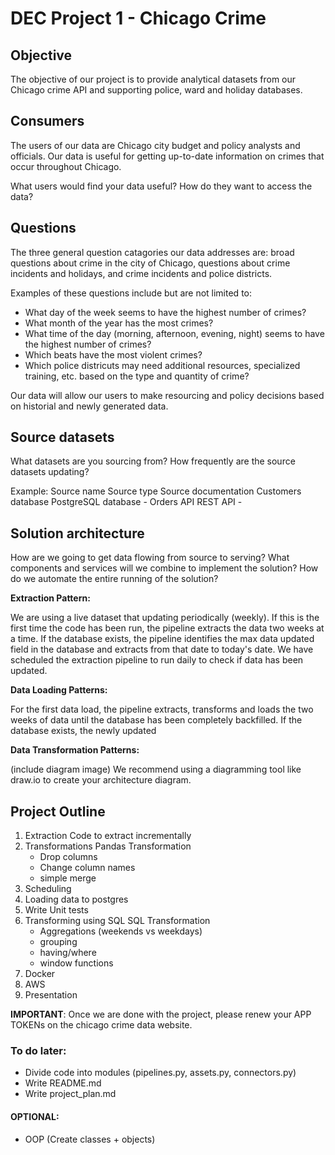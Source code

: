 # DEC Project 1 - Chicago Crime

## Objective

The objective of our project is to provide analytical datasets from our Chicago crime API and supporting police, ward and holiday databases.

## Consumers

The users of our data are Chicago city budget and policy analysts and officials. Our data is useful for getting up-to-date information on crimes that occur throughout Chicago.  

What users would find your data useful? How do they want to access the data?

## Questions

The three general question catagories our data addresses are: broad questions about crime in the city of Chicago, questions about crime incidents and holidays, and crime incidents and police districts. 

Examples of these questions include but are not limited to:
- What day of the week seems to have the highest number of crimes?
- What month of the year has the most crimes?
- What time of the day (morning, afternoon, evening, night) seems to have the highest number of crimes?
- Which beats have the most violent crimes? 
- Which police districuts may need additional resources, specialized training, etc. based on the type and quantity of crime?

Our data will allow our users to make resourcing and policy decisions based on historial and newly generated data. 

## Source datasets

What datasets are you sourcing from? How frequently are the source datasets updating?

Example:
Source name 	Source type 	Source documentation
Customers database 	PostgreSQL database 	-
Orders API 	REST API 	-


## Solution architecture

How are we going to get data flowing from source to serving? What components and services will we combine to implement the solution? How do we automate the entire running of the solution?

**Extraction Pattern:**

We are using a live dataset that updating periodically (weekly). If this is the first time the code has been run, the pipeline extracts the data two weeks at a time. If the database exists, the pipeline identifies the max data updated field in the database and extracts from that date to today's date. We have scheduled the extraction pipeline to run daily to check if data has been updated. 

**Data Loading Patterns:**

For the first data load, the pipeline extracts, transforms and loads the two weeks of data until the database has been completely backfilled. If the database exists, the newly updated   
    
**Data Transformation Patterns:** 

(include diagram image)
We recommend using a diagramming tool like draw.io to create your architecture diagram.


## Project Outline
1. Extraction 
   Code to extract incrementally 
2. Transformations
   Pandas Transformation 
    - Drop columns
    - Change column names
    - simple merge 
3. Scheduling 
4. Loading data to postgres
5. Write Unit tests
6. Transforming using SQL
   SQL Transformation 
    - Aggregations (weekends vs weekdays)
    - grouping 
    - having/where
    - window functions
7. Docker
8. AWS 
9. Presentation 


**IMPORTANT**: Once we are done with the project, please renew your APP TOKENs on the chicago crime data website.
### To do later:
- Divide code into modules (pipelines.py, assets.py, connectors.py)
- Write README.md
- Write project_plan.md
#### OPTIONAL:
- OOP (Create classes + objects)
